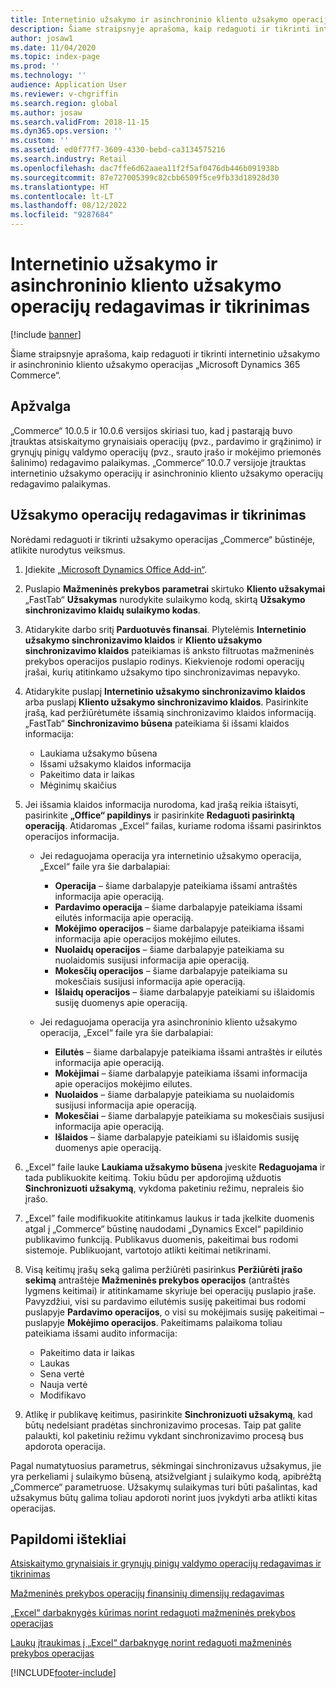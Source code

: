 ```yaml
---
title: Internetinio užsakymo ir asinchroninio kliento užsakymo operacijų redagavimas ir tikrinimas
description: Šiame straipsnyje aprašoma, kaip redaguoti ir tikrinti internetinio užsakymo ir asinchroninio kliento užsakymo operacijas „Microsoft Dynamics 365 Commerce“.
author: josaw1
ms.date: 11/04/2020
ms.topic: index-page
ms.prod: ''
ms.technology: ''
audience: Application User
ms.reviewer: v-chgriffin
ms.search.region: global
ms.author: josaw
ms.search.validFrom: 2018-11-15
ms.dyn365.ops.version: ''
ms.custom: ''
ms.assetid: ed0f77f7-3609-4330-bebd-ca3134575216
ms.search.industry: Retail
ms.openlocfilehash: dac7ffe6d62aaea11f2f5af0476db446b091938b
ms.sourcegitcommit: 87e727005399c82cbb6509f5ce9fb33d18928d30
ms.translationtype: HT
ms.contentlocale: lt-LT
ms.lasthandoff: 08/12/2022
ms.locfileid: "9287684"
---
```

# <a name="edit-and-audit-online-order-and-asynchronous-customer-order-transactions"></a>Internetinio užsakymo ir asinchroninio kliento užsakymo operacijų redagavimas ir tikrinimas

[!include [banner](../includes/banner.md)]

Šiame straipsnyje aprašoma, kaip redaguoti ir tikrinti internetinio užsakymo ir asinchroninio kliento užsakymo operacijas „Microsoft Dynamics 365 Commerce“.

## <a name="overview"></a>Apžvalga

„Commerce“ 10.0.5 ir 10.0.6 versijos skiriasi tuo, kad į pastarąją buvo įtrauktas atsiskaitymo grynaisiais operacijų (pvz., pardavimo ir grąžinimo) ir grynųjų pinigų valdymo operacijų (pvz., srauto įrašo ir mokėjimo priemonės šalinimo) redagavimo palaikymas. „Commerce“ 10.0.7 versijoje įtrauktas internetinio užsakymo operacijų ir asinchroninio kliento užsakymo operacijų redagavimo palaikymas.

## <a name="edit-and-audit-order-transactions"></a>Užsakymo operacijų redagavimas ir tikrinimas

Norėdami redaguoti ir tikrinti užsakymo operacijas „Commerce“ būstinėje, atlikite nurodytus veiksmus.

1. Įdiekite [„Microsoft Dynamics Office Add-in“](https://appsource.microsoft.com/product/office/WA104379629?tab=Overview).
1. Puslapio **Mažmeninės prekybos parametrai** skirtuko **Kliento užsakymai** „FastTab“ **Užsakymas** nurodykite sulaikymo kodą, skirtą **Užsakymo sinchronizavimo klaidų sulaikymo kodas**.
1. Atidarykite darbo sritį **Parduotuvės finansai**. Plytelėmis **Internetinio užsakymo sinchronizavimo klaidos** ir **Kliento užsakymo sinchronizavimo klaidos** pateikiamas iš anksto filtruotas mažmeninės prekybos operacijos puslapio rodinys. Kiekvienoje rodomi operacijų įrašai, kurių atitinkamo užsakymo tipo sinchronizavimas nepavyko.
1. Atidarykite puslapį **Internetinio užsakymo sinchronizavimo klaidos** arba puslapį **Kliento užsakymo sinchronizavimo klaidos**. Pasirinkite įrašą, kad peržiūrėtumėte išsamią sinchronizavimo klaidos informaciją. „FastTab“ **Sinchronizavimo būsena** pateikiama ši išsami klaidos informacija:

    - Laukiama užsakymo būsena
    - Išsami užsakymo klaidos informacija
    - Pakeitimo data ir laikas
    - Mėginimų skaičius

1. Jei išsamia klaidos informacija nurodoma, kad įrašą reikia ištaisyti, pasirinkite **„Office“ papildinys** ir pasirinkite **Redaguoti pasirinktą operaciją**. Atidaromas „Excel“ failas, kuriame rodoma išsami pasirinktos operacijos informacija.

    - Jei redaguojama operacija yra internetinio užsakymo operacija, „Excel“ faile yra šie darbalapiai:

        - **Operacija** – šiame darbalapyje pateikiama išsami antraštės informacija apie operaciją.
        - **Pardavimo operacija** – šiame darbalapyje pateikiama išsami eilutės informacija apie operaciją.
        - **Mokėjimo operacijos** – šiame darbalapyje pateikiama išsami informacija apie operacijos mokėjimo eilutes.
        - **Nuolaidų operacijos** – šiame darbalapyje pateikiama su nuolaidomis susijusi informacija apie operaciją.
        - **Mokesčių operacijos** – šiame darbalapyje pateikiama su mokesčiais susijusi informacija apie operaciją.
        - **Išlaidų operacijos** – šiame darbalapyje pateikiami su išlaidomis susiję duomenys apie operaciją.

    - Jei redaguojama operacija yra asinchroninio kliento užsakymo operacija, „Excel“ faile yra šie darbalapiai:

        - **Eilutės** – šiame darbalapyje pateikiama išsami antraštės ir eilutės informacija apie operaciją.
        - **Mokėjimai** – šiame darbalapyje pateikiama išsami informacija apie operacijos mokėjimo eilutes.
        - **Nuolaidos** – šiame darbalapyje pateikiama su nuolaidomis susijusi informacija apie operaciją.
        - **Mokesčiai** – šiame darbalapyje pateikiama su mokesčiais susijusi informacija apie operaciją.
        - **Išlaidos** – šiame darbalapyje pateikiami su išlaidomis susiję duomenys apie operaciją.

1. „Excel“ faile lauke **Laukiama užsakymo būsena** įveskite **Redaguojama** ir tada publikuokite keitimą. Tokiu būdu per apdorojimą užduotis **Sinchronizuoti užsakymą**, vykdoma paketiniu režimu, nepraleis šio įrašo.
1. „Excel” faile modifikuokite atitinkamus laukus ir tada įkelkite duomenis atgal į „Commerce“ būstinę naudodami „Dynamics Excel“ papildinio publikavimo funkciją. Publikavus duomenis, pakeitimai bus rodomi sistemoje. Publikuojant, vartotojo atlikti keitimai netikrinami.
1. Visą keitimų įrašų seką galima peržiūrėti pasirinkus **Peržiūrėti įrašo sekimą** antraštėje **Mažmeninės prekybos operacijos** (antraštės lygmens keitimai) ir atitinkamame skyriuje bei operacijų puslapio įraše. Pavyzdžiui, visi su pardavimo eilutėmis susiję pakeitimai bus rodomi puslapyje **Pardavimo operacijos**, o visi su mokėjimais susiję pakeitimai – puslapyje **Mokėjimo operacijos**. Pakeitimams palaikoma toliau pateikiama išsami audito informacija:

    - Pakeitimo data ir laikas
    - Laukas
    - Sena vertė
    - Nauja vertė
    - Modifikavo

1. Atlikę ir publikavę keitimus, pasirinkite **Sinchronizuoti užsakymą**, kad būtų nedelsiant pradėtas sinchronizavimo procesas. Taip pat galite palaukti, kol paketiniu režimu vykdant sinchronizavimo procesą bus apdorota operacija.

Pagal numatytuosius parametrus, sėkmingai sinchronizavus užsakymus, jie yra perkeliami į sulaikymo būseną, atsižvelgiant į sulaikymo kodą, apibrėžtą „Commerce“ parametruose. Užsakymų sulaikymas turi būti pašalintas, kad užsakymus būtų galima toliau apdoroti norint juos įvykdyti arba atlikti kitas operacijas.

## <a name="additional-resources"></a>Papildomi ištekliai

[Atsiskaitymo grynaisiais ir grynųjų pinigų valdymo operacijų redagavimas ir tikrinimas](edit-cash-trans.md)

[Mažmeninės prekybos operacijų finansinių dimensijų redagavimas](edit-financial-dim.md)

[„Excel“ darbaknygės kūrimas norint redaguoti mažmeninės prekybos operacijas](create-excel-edit.md)

[Laukų įtraukimas į „Excel“ darbaknygę norint redaguoti mažmeninės prekybos operacijas](add-fields-excel.md)


[!INCLUDE[footer-include](../includes/footer-banner.md)]
